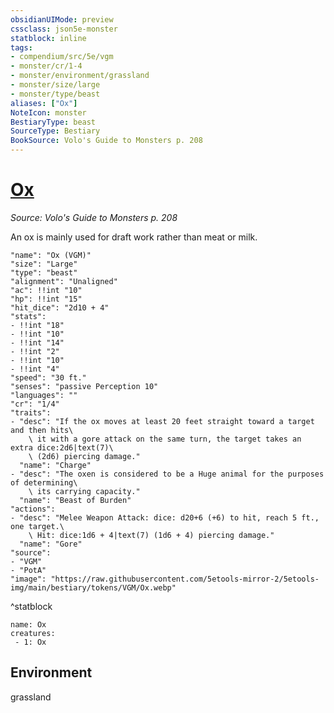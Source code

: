 ```yaml
---
obsidianUIMode: preview
cssclass: json5e-monster
statblock: inline
tags:
- compendium/src/5e/vgm
- monster/cr/1-4
- monster/environment/grassland
- monster/size/large
- monster/type/beast
aliases: ["Ox"]
NoteIcon: monster
BestiaryType: beast
SourceType: Bestiary
BookSource: Volo's Guide to Monsters p. 208
---
```

# [Ox](3-Mechanics\CLI\bestiary\beast/ox-vgm.md)
*Source: Volo's Guide to Monsters p. 208*  

An ox is mainly used for draft work rather than meat or milk.

```statblock
"name": "Ox (VGM)"
"size": "Large"
"type": "beast"
"alignment": "Unaligned"
"ac": !!int "10"
"hp": !!int "15"
"hit_dice": "2d10 + 4"
"stats":
- !!int "18"
- !!int "10"
- !!int "14"
- !!int "2"
- !!int "10"
- !!int "4"
"speed": "30 ft."
"senses": "passive Perception 10"
"languages": ""
"cr": "1/4"
"traits":
- "desc": "If the ox moves at least 20 feet straight toward a target and then hits\
    \ it with a gore attack on the same turn, the target takes an extra dice:2d6|text(7)\
    \ (2d6) piercing damage."
  "name": "Charge"
- "desc": "The oxen is considered to be a Huge animal for the purposes of determining\
    \ its carrying capacity."
  "name": "Beast of Burden"
"actions":
- "desc": "Melee Weapon Attack: dice: d20+6 (+6) to hit, reach 5 ft., one target.\
    \ Hit: dice:1d6 + 4|text(7) (1d6 + 4) piercing damage."
  "name": "Gore"
"source":
- "VGM"
- "PotA"
"image": "https://raw.githubusercontent.com/5etools-mirror-2/5etools-img/main/bestiary/tokens/VGM/Ox.webp"
```
^statblock

```encounter-table
name: Ox
creatures:
 - 1: Ox
```

## Environment

grassland